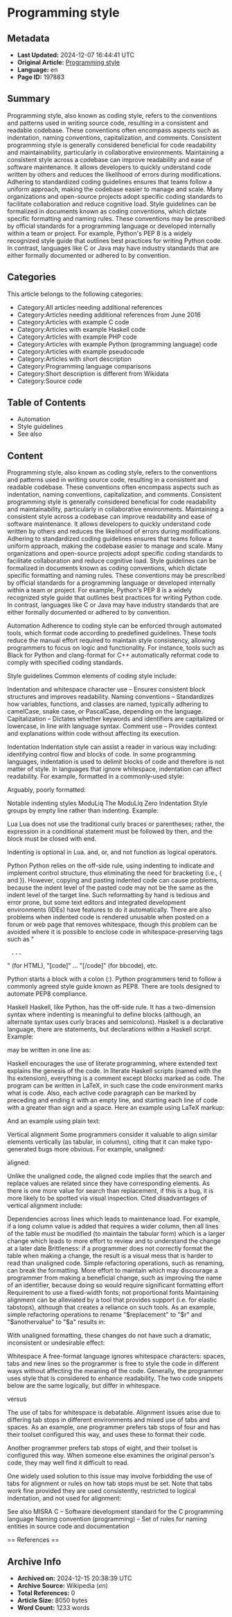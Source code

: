 # Programming style

## Metadata
- **Last Updated:** 2024-12-07 16:44:41 UTC
- **Original Article:** [Programming style](https://en.wikipedia.org/wiki/Programming_style)
- **Language:** en
- **Page ID:** 197883

## Summary
Programming style, also known as coding style, refers to the conventions and patterns used in writing source code, resulting in a consistent and readable codebase. These conventions often encompass aspects such as indentation, naming conventions, capitalization, and comments. Consistent programming style is generally considered beneficial for code readability and maintainability, particularly in collaborative environments.
Maintaining a consistent style across a codebase can improve readability and ease of software maintenance. It allows developers to quickly understand code written by others and reduces the likelihood of errors during modifications. Adhering to standardized coding guidelines ensures that teams follow a uniform approach, making the codebase easier to manage and scale. Many organizations and open-source projects adopt specific coding standards to facilitate collaboration and reduce cognitive load.
Style guidelines can be formalized in documents known as coding conventions, which dictate specific formatting and naming rules. These conventions may be prescribed by official standards for a programming language or developed internally within a team or project. For example, Python's PEP 8 is a widely recognized style guide that outlines best practices for writing Python code. In contrast, languages like C or Java may have industry standards that are either formally documented or adhered to by convention.

## Categories
This article belongs to the following categories:

- Category:All articles needing additional references
- Category:Articles needing additional references from June 2016
- Category:Articles with example C code
- Category:Articles with example Haskell code
- Category:Articles with example PHP code
- Category:Articles with example Python (programming language) code
- Category:Articles with example pseudocode
- Category:Articles with short description
- Category:Programming language comparisons
- Category:Short description is different from Wikidata
- Category:Source code

## Table of Contents

- Automation
- Style guidelines
- See also

## Content

Programming style, also known as coding style, refers to the conventions and patterns used in writing source code, resulting in a consistent and readable codebase. These conventions often encompass aspects such as indentation, naming conventions, capitalization, and comments. Consistent programming style is generally considered beneficial for code readability and maintainability, particularly in collaborative environments.
Maintaining a consistent style across a codebase can improve readability and ease of software maintenance. It allows developers to quickly understand code written by others and reduces the likelihood of errors during modifications. Adhering to standardized coding guidelines ensures that teams follow a uniform approach, making the codebase easier to manage and scale. Many organizations and open-source projects adopt specific coding standards to facilitate collaboration and reduce cognitive load.
Style guidelines can be formalized in documents known as coding conventions, which dictate specific formatting and naming rules. These conventions may be prescribed by official standards for a programming language or developed internally within a team or project. For example, Python's PEP 8 is a widely recognized style guide that outlines best practices for writing Python code. In contrast, languages like C or Java may have industry standards that are either formally documented or adhered to by convention.

Automation
Adherence to coding style can be enforced through automated tools, which format code according to predefined guidelines. These tools reduce the manual effort required to maintain style consistency, allowing programmers to focus on logic and functionality. For instance, tools such as Black for Python and clang-format for C++ automatically reformat code to comply with specified coding standards.

Style guidelines
Common elements of coding style include:

Indentation and whitespace character use – Ensures consistent block structures and improves readability.
Naming conventions – Standardizes how variables, functions, and classes are named, typically adhering to camelCase, snake case, or PascalCase, depending on the language.
Capitalization – Dictates whether keywords and identifiers are capitalized or lowercase, in line with language syntax.
Comment use – Provides context and explanations within code without affecting its execution.

Indentation
Indentation style can assist a reader in various way including: identifying control flow and blocks of code. In some programming languages, indentation is used to delimit blocks of code and therefore is not matter of style. In languages that ignore whitespace, indentation can affect readability.
For example, formatted in a commonly-used style:

Arguably, poorly formatted:

Notable indenting styles
ModuLiq
The ModuLiq Zero Indentation Style groups by empty line rather than indenting.
Example:

Lua
Lua does not use the traditional curly braces or parentheses; rather, the expression in a conditional statement must be followed by then, and the block must be closed with end.

Indenting is optional in Lua. and, or, and not function as logical operators.

Python
Python relies on the off-side rule, using indenting to indicate and implement control structure, thus eliminating the need for bracketing (i.e., { and }). However, copying and pasting indented code can cause problems, because the indent level of the pasted code may not be the same as the indent level of the target line. Such reformatting by hand is tedious and error prone, but some text editors and integrated development environments (IDEs) have features to do it automatically. There are also problems when indented code is rendered unusable when posted on a forum or web page that removes whitespace, though this problem can be avoided where it is possible to enclose code in whitespace-preserving tags such as "<pre> ... </pre>" (for HTML), "[code]" ... "[/code]" (for bbcode), etc.

Python starts a block with a colon (:).
Python programmers tend to follow a commonly agreed style guide known as PEP8. There are tools designed to automate PEP8 compliance.

Haskell
Haskell, like Python, has the off-side rule. It has a two-dimension syntax where indenting is meaningful to define blocks (although, an alternate syntax uses curly braces and semicolons).
Haskell is a declarative language, there are statements, but declarations within a Haskell script.
Example:

may be written in one line as:

Haskell encourages the use of literate programming, where extended text explains the genesis of the code. In literate Haskell scripts (named with the lhs extension), everything is a comment except blocks marked as code. The program can be written in LaTeX, in such case the code environment marks what is code. Also, each active code paragraph can be marked by preceding and ending it with an empty line, and starting each line of code with a greater than sign and a space. Here an example using LaTeX markup:

And an example using plain text:

Vertical alignment
Some programmers consider it valuable to align similar elements vertically (as tabular, in columns), citing that it can make typo-generated bugs more obvious.
For example, unaligned:

aligned:

Unlike the unaligned code, the aligned code implies that the search and replace values are related since they have corresponding elements. As there is one more value for search than replacement, if this is a bug, it is more likely to be spotted via visual inspection.
Cited disadvantages of vertical alignment include:

Dependencies across lines which leads to maintenance load. For example, if a long column value is added that requires a wider column, then all lines of the table must be modified (to maintain the tabular form) which is a larger change which leads to more effort to review and to understand the change at a later date
Brittleness: if a programmer does not correctly format the table when making a change, the result is a visual mess that is harder to read than unaligned code. Simple refactoring operations, such as renaming, can break the formatting.
More effort to maintain which may discourage a programmer from making a beneficial change, such as improving the name of an identifier, because doing so would require significant formatting effort
Requirement to use a fixed-width fonts; not proportional fonts
Maintaining alignment can be alleviated by a tool that provides support (i.e. for elastic tabstops), although that creates a reliance on such tools.
As an example, simple refactoring operations to rename "$replacement" to "$r" and "$anothervalue" to "$a" results in:

With unaligned formatting, these changes do not have such a dramatic, inconsistent or undesirable effect:

Whitespace
A free-format language ignores whitespace characters: spaces, tabs and new lines so the programmer is free to style the code in different ways without affecting the meaning of the code. Generally, the programmer uses style that is considered to enhance readability.
The two code snippets below are the same logically, but differ in whitespace.

versus 

The use of tabs for whitespace is debatable. Alignment issues arise due to differing tab stops in different environments and mixed use of tabs and spaces.
As an example, one programmer prefers tab stops of four and has their toolset configured this way, and uses these to format their code.

Another programmer prefers tab stops of eight, and their toolset is configured this way. When someone else examines the original person's code, they may well find it difficult to read.

One widely used solution to this issue may involve forbidding the use of tabs for alignment or rules on how tab stops must be set. Note that tabs work fine provided they are used consistently, restricted to logical indentation, and not used for alignment:

See also
MISRA C – Software development standard for the C programming language
Naming convention (programming) – Set of rules for naming entities in source code and documentation


== References ==

## Archive Info
- **Archived on:** 2024-12-15 20:38:39 UTC
- **Archive Source:** Wikipedia (_en_)
- **Total References:** 0
- **Article Size:** 8050 bytes
- **Word Count:** 1233 words
